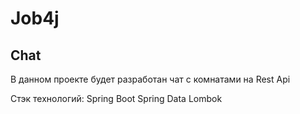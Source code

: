 # Job4j

## Chat

В данном проекте будет разработан чат с комнатами на Rest Api

Стэк технологий:
Spring Boot
Spring Data
Lombok